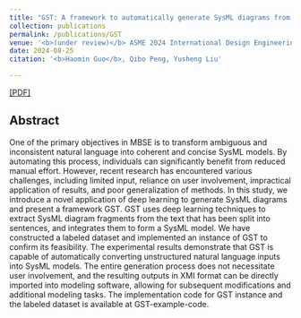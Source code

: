 ```yaml
---
title: "GST: A framework to automatically generate SysML diagrams from text based on deep learning"
collection: publications
permalink: /publications/GST
venue: '<b>(under review)</b> ASME 2024 International Design Engineering Technical Conferences and Computers and Information in Engineering Conference(IDETC-CIE)'
date: 2024-08-25
citation: '<b>Haomin Guo</b>, Qibo Peng, Yusheng Liu'

---
```


[[PDF]](../files/GST.pdf)



## Abstract

One of the primary objectives in MBSE is to transform ambiguous and inconsistent natural language into coherent and concise SysML models. By automating this process, individuals can significantly benefit from reduced manual effort. However, recent research has encountered various challenges, including limited input, reliance on user involvement, impractical application of results, and poor generalization of methods. In this study, we introduce a novel application of deep learning to generate SysML diagrams and present a framework GST. GST uses deep learning techniques to extract SysML diagram fragments from the text that has been split into sentences, and integrates them to form a SysML model. We have constructed a labeled dataset and implemented an instance of GST to confirm its feasibility. The experimental results demonstrate that GST is capable of automatically converting unstructured natural language inputs into SysML models. The entire generation process does not necessitate user involvement, and the resulting outputs in XMI format can be directly imported into modeling software, allowing for subsequent modifications and additional modeling tasks. The implementation code for GST instance and the labeled dataset is available at GST-example-code.  
